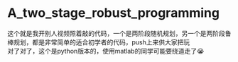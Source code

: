 # A_two_stage_robust_programming
这个就是我开别人视频照着敲的代码，一个是两阶段随机规划，另一个是两阶段鲁棒规划，都是非常简单的适合初学者的代码，push上来供大家把玩  
对了对了，这个是python版本的，使用matlab的同学可能要绕道走了😭
